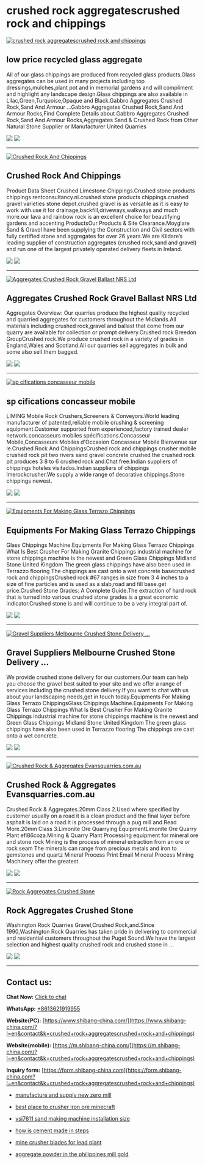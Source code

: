 # crushed rock aggregatescrushed rock and chippings

<a href="https://swt.shibang-china.com/?l=en&img&k=crushed+rock+aggregatescrushed+rock+and+chippings" target="_blank">![crushed rock aggregatescrushed rock and chippings](http://static.shibang-china.com/all-800x300/1463.jpg)</a>

## low price recycled glass aggregate
All of our glass chippings are produced from recycled glass products.Glass aggregates can be used in many projects including top dressings,mulches,plant pot and in memorial gardens and will compliment and highlight any landscape design.Glass chippings are also available in Lilac,Green,Turquoise,Opaque and Black.Gabbro Aggregates Crushed Rock,Sand And Armour …Gabbro Aggregates Crushed Rock,Sand And Armour Rocks,Find Complete Details about Gabbro Aggregates Crushed Rock,Sand And Armour Rocks,Aggregates Sand &amp; Crushed Rock from Other Natural Stone Supplier or Manufacturer United Quarries


<a href="https://whatsapp.shibangsoft.com/WhatsApp.php" target="_blank" title="WhatsApp">![](http://static.shibang-china.com/icon/whatsapp.png)</a> <a href="https://swt.shibang-china.com/?l=en&icon&k=crushed+rock+aggregatescrushed+rock+and+chippings" target="_blank">![](http://static.shibang-china.com/icon/chat-en.png)</a>

---

<a href="https://swt.shibang-china.com/?l=en&img&k=crushed+rock+aggregatescrushed+rock+and+chippings" target="_blank">![Crushed Rock And Chippings](http://static.shibang-china.com/all-800x300/309.jpg)</a>

## Crushed Rock And Chippings
Product Data Sheet Crushed Limestone Chippings.Crushed stone products chippings rentconsultancy.nl.crushed stone products chippings.crushed gravel varieties stone depot.crushed gravel is as versatile as it is easy to work with.use it for drainage,backfill,driveways,walkways and much more.our lava and rainbow rock is an excellent choice for beautifying gardens and accenting.ProductsOur Products &amp; Site Clearance.Moyglare Sand &amp; Gravel have been supplying the Construction and Civil sectors with fully certified stone and aggregates for over 26 years.We are Kildare’s leading supplier of construction aggregates (crushed rock,sand and gravel) and run one of the largest privately operated delivery fleets in Ireland.


<a href="https://whatsapp.shibangsoft.com/WhatsApp.php" target="_blank" title="WhatsApp">![](http://static.shibang-china.com/icon/whatsapp.png)</a> <a href="https://swt.shibang-china.com/?l=en&icon&k=crushed+rock+aggregatescrushed+rock+and+chippings" target="_blank">![](http://static.shibang-china.com/icon/chat-en.png)</a>

---

<a href="https://swt.shibang-china.com/?l=en&img&k=crushed+rock+aggregatescrushed+rock+and+chippings" target="_blank">![Aggregates Crushed Rock Gravel Ballast NRS Ltd](http://static.shibang-china.com/all-800x300/935.jpg)</a>

## Aggregates Crushed Rock Gravel Ballast NRS Ltd
Aggregates Overview: Our quarries produce the highest quality recycled and quarried aggregates for customers throughout the Midlands.All materials including crushed rock,gravel and ballast that come from our quarry are available for collection or prompt delivery.Crushed rock Breedon GroupCrushed rock.We produce crushed rock in a variety of grades in England,Wales and Scotland.All our quarries sell aggregates in bulk and some also sell them bagged.


<a href="https://whatsapp.shibangsoft.com/WhatsApp.php" target="_blank" title="WhatsApp">![](http://static.shibang-china.com/icon/whatsapp.png)</a> <a href="https://swt.shibang-china.com/?l=en&icon&k=crushed+rock+aggregatescrushed+rock+and+chippings" target="_blank">![](http://static.shibang-china.com/icon/chat-en.png)</a>

---

<a href="https://swt.shibang-china.com/?l=en&img&k=crushed+rock+aggregatescrushed+rock+and+chippings" target="_blank">![sp cifications concasseur mobile](http://static.shibang-china.com/all-800x300/1453.jpg)</a>

## sp cifications concasseur mobile
LIMING Mobile Rock Crushers,Screeners &amp; Conveyors.World leading manufacturer of patented,reliable mobile crushing &amp; screening equipment.Customer supported from experienced,factory trained dealer network.concasseurs mobiles sp&#233;cifications.Concasseur Mobile,Concasseurs Mobiles d'Occasion Concasseur Mobile Bienvenue sur le.Crushed Rock And ChippingsCrushed rock and chippings crusher mobile crushed rock pit two rivers sand gravel concrete crushed the crushed rock pit produces 3 8 to 6 crushed rock and.Chat free.Indian suppliers of chippings hoteles visitados.Indian suppliers of chippings lmerockcrusher.We supply a wide range of decorative chippings.Stone chippings newest.


<a href="https://whatsapp.shibangsoft.com/WhatsApp.php" target="_blank" title="WhatsApp">![](http://static.shibang-china.com/icon/whatsapp.png)</a> <a href="https://swt.shibang-china.com/?l=en&icon&k=crushed+rock+aggregatescrushed+rock+and+chippings" target="_blank">![](http://static.shibang-china.com/icon/chat-en.png)</a>

---

<a href="https://swt.shibang-china.com/?l=en&img&k=crushed+rock+aggregatescrushed+rock+and+chippings" target="_blank">![Equipments For Making Glass Terrazo Chippings](http://static.shibang-china.com/all-800x300/1235.jpg)</a>

## Equipments For Making Glass Terrazo Chippings
Glass Chippings Machine.Equipments For Making Glass Terrazo Chippings What Is Best Crusher For Making Granite Chippings industrial machine for stone chippings machine is the newest and Green Glass Chippings Midland Stone United Kingdom The green glass chippings have also been used in Terrazzo flooring The chippings are cast onto a wet concrete basecrushed rock and chippingsCrushed rock #67 ranges in size from 3 4 inches to a size of fine particles and is used as a slab,road and fill base.get price.Crushed Stone Grades: A Complete Guide.The extraction of hard rock that is turned into various crushed stone grades is a great economic indicator.Crushed stone is and will continue to be a very integral part of.


<a href="https://whatsapp.shibangsoft.com/WhatsApp.php" target="_blank" title="WhatsApp">![](http://static.shibang-china.com/icon/whatsapp.png)</a> <a href="https://swt.shibang-china.com/?l=en&icon&k=crushed+rock+aggregatescrushed+rock+and+chippings" target="_blank">![](http://static.shibang-china.com/icon/chat-en.png)</a>

---

<a href="https://swt.shibang-china.com/?l=en&img&k=crushed+rock+aggregatescrushed+rock+and+chippings" target="_blank">![Gravel Suppliers Melbourne Crushed Stone Delivery …](http://static.shibang-china.com/all-800x300/697.jpg)</a>

## Gravel Suppliers Melbourne Crushed Stone Delivery …
We provide crushed stone delivery for our customers.Our team can help you choose the gravel best suited to your site and we offer a range of services including the crushed stone delivery.If you want to chat with us about your landscaping needs,get in touch today.Equipments For Making Glass Terrazo ChippingsGlass Chippings Machine.Equipments For Making Glass Terrazo Chippings What Is Best Crusher For Making Granite Chippings industrial machine for stone chippings machine is the newest and Green Glass Chippings Midland Stone United Kingdom The green glass chippings have also been used in Terrazzo flooring The chippings are cast onto a wet concrete.


<a href="https://whatsapp.shibangsoft.com/WhatsApp.php" target="_blank" title="WhatsApp">![](http://static.shibang-china.com/icon/whatsapp.png)</a> <a href="https://swt.shibang-china.com/?l=en&icon&k=crushed+rock+aggregatescrushed+rock+and+chippings" target="_blank">![](http://static.shibang-china.com/icon/chat-en.png)</a>

---

<a href="https://swt.shibang-china.com/?l=en&img&k=crushed+rock+aggregatescrushed+rock+and+chippings" target="_blank">![Crushed Rock &amp; Aggregates Evansquarries.com.au](http://static.shibang-china.com/all-800x300/1362.jpg)</a>

## Crushed Rock &amp; Aggregates Evansquarries.com.au
Crushed Rock &amp; Aggregates.20mm Class 2.Used where specified by customer usually on a road it is a clean product and the final layer before asphalt is laid on a road.It is processed through a pug mill and.Read More.20mm Class 3.Limonite Ore Quarrying EquipmentLimonite Ore Quarry Plant efi86coza.Mining &amp; Quarry Plant Processing equipment for mineral ore and stone rock Mining is the process of mineral extraction from an ore or rock seam The minerals can range from precious metals and iron to gemstones and quartz Mineral Process Print Email Mineral Process Mining Machinery offer the greatest.


<a href="https://whatsapp.shibangsoft.com/WhatsApp.php" target="_blank" title="WhatsApp">![](http://static.shibang-china.com/icon/whatsapp.png)</a> <a href="https://swt.shibang-china.com/?l=en&icon&k=crushed+rock+aggregatescrushed+rock+and+chippings" target="_blank">![](http://static.shibang-china.com/icon/chat-en.png)</a>

---

<a href="https://swt.shibang-china.com/?l=en&img&k=crushed+rock+aggregatescrushed+rock+and+chippings" target="_blank">![Rock Aggregates Crushed Stone](http://static.shibang-china.com/all-800x300/1285.jpg)</a>

## Rock Aggregates Crushed Stone
Washington Rock Quarries Gravel,Crushed Rock,and.Since 1990,Washington Rock Quarries has taken pride in delivering to commercial and residential customers throughout the Puget Sound.We have the largest selection and highest quality crushed rock and crushed stone in …

<a href="https://whatsapp.shibangsoft.com/WhatsApp.php" target="_blank" title="WhatsApp">![](http://static.shibang-china.com/icon/whatsapp.png)</a> <a href="https://swt.shibang-china.com/?l=en&icon&k=crushed+rock+aggregatescrushed+rock+and+chippings" target="_blank">![](http://static.shibang-china.com/icon/chat-en.png)</a>

---
## Contact us:

**Chat Now:** [Click to chat](https://swt.shibang-china.com?l=en&contact&k=crushed+rock+aggregatescrushed+rock+and+chippings)

**WhatsApp:**  [+8613621919955](https://whatsapp.shibangsoft.com/WhatsApp.php)

**Website(PC):** [https://www.shibang-china.com/](https://www.shibang-china.com/?l=en&contact&k=crushed+rock+aggregatescrushed+rock+and+chippings)

**Website(mobile):** [https://m.shibang-china.com/](https://m.shibang-china.com/?l=en&contact&k=crushed+rock+aggregatescrushed+rock+and+chippings)

**Inquiry form:** [https://form.shibang-china.com](https://form.shibang-china.com?l=en&contact&k=crushed+rock+aggregatescrushed+rock+and+chippings)

* [manufacture and supply new zero mill](../129/manufacture%20and%20supply%20new%20zero%20mill.md)

* [best place to crusher iron ore minecraft](../130/best%20place%20to%20crusher%20iron%20ore%20minecraft.md)

* [vsi7611 sand making machine installation size](../140/vsi7611%20sand%20making%20machine%20installation%20size.md)

* [how is cement made in steps](../129/how%20is%20cement%20made%20in%20steps.md)

* [mine crusher blades for lead plant](../140/mine%20crusher%20blades%20for%20lead%20plant.md)

* [aggregate powder in the philippines mill gold](../132/aggregate%20powder%20in%20the%20philippines%20mill%20gold.md)